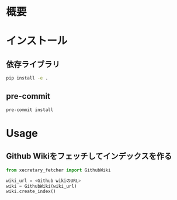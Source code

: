 # 概要


# インストール
## 依存ライブラリ
```bash
pip install -e .
```

## pre-commit
```bash
pre-commit install
```


# Usage
## Github Wikiをフェッチしてインデックスを作る
```python
from xecretary_fetcher import GithubWiki

wiki_url = <Github wikiのURL>
wiki = GithubWiki(wiki_url)
wiki.create_index()
```
